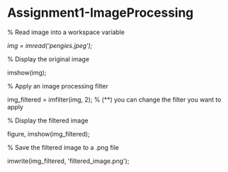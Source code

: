 # Assignment1-ImageProcessing

% Read image into a workspace variable

*img = imread('pengies.jpeg');*

% Display the original image

imshow(img);

% Apply an image processing filter

img_filtered = imfilter(img, 2); % (**) you can change the filter you want to apply

% Display the filtered image

figure, imshow(img_filtered);

% Save the filtered image to a .png file

imwrite(img_filtered, 'filtered_image.png');
